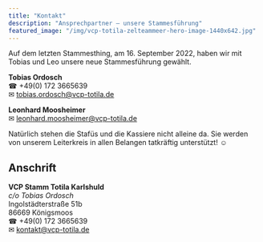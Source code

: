```yaml
---
title: "Kontakt"
description: "Ansprechpartner — unsere Stammesführung"
featured_image: "/img/vcp-totila-zelteammeer-hero-image-1440x642.jpg"
---
```


Auf dem letzten Stammesthing, am 16. September 2022, haben wir mit Tobias und Leo unsere neue Stammesführung gewählt.

**Tobias Ordosch**
<br>☎&nbsp;+49(0) 172 3665639
<br>✉&nbsp;tobias.ordosch@vcp-totila.de

**Leonhard Moosheimer** 
<br>✉&nbsp;leonhard.moosheimer@vcp-totila.de 

Natürlich stehen die Stafüs und die Kassiere nicht alleine da. Sie werden von unserem Leiterkreis in allen Belangen tatkräftig unterstützt! ☺

## Anschrift

**VCP Stamm Totila Karlshuld**
<br>*c/o Tobias Ordosch*
<br>Ingolstädterstraße 51b
<br>86669 Königsmoos
<br>☎&nbsp;+49(0) 172 3665639
<br>✉&nbsp;kontakt@vcp-totila.de